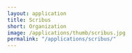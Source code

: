 ```yaml
---
layout: application
title: Scribus
short: Organization
image: /applications/thumb/scribus.jpg
permalink: "/applications/scribus/"
---
```

